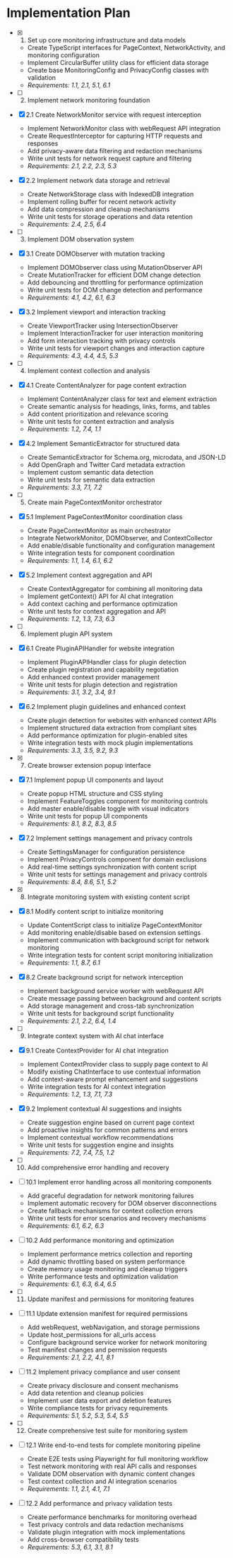 # Implementation Plan

- [x] 1. Set up core monitoring infrastructure and data models

  - Create TypeScript interfaces for PageContext, NetworkActivity, and monitoring configuration
  - Implement CircularBuffer utility class for efficient data storage
  - Create base MonitoringConfig and PrivacyConfig classes with validation
  - _Requirements: 1.1, 2.1, 5.1, 6.1_

- [ ] 2. Implement network monitoring foundation
- [x] 2.1 Create NetworkMonitor service with request interception

  - Implement NetworkMonitor class with webRequest API integration
  - Create RequestInterceptor for capturing HTTP requests and responses
  - Add privacy-aware data filtering and redaction mechanisms
  - Write unit tests for network request capture and filtering
  - _Requirements: 2.1, 2.2, 2.3, 5.3_

- [x] 2.2 Implement network data storage and retrieval

  - Create NetworkStorage class with IndexedDB integration
  - Implement rolling buffer for recent network activity
  - Add data compression and cleanup mechanisms
  - Write unit tests for storage operations and data retention
  - _Requirements: 2.4, 2.5, 6.4_

- [ ] 3. Implement DOM observation system
- [x] 3.1 Create DOMObserver with mutation tracking

  - Implement DOMObserver class using MutationObserver API
  - Create MutationTracker for efficient DOM change detection
  - Add debouncing and throttling for performance optimization
  - Write unit tests for DOM change detection and performance
  - _Requirements: 4.1, 4.2, 6.1, 6.3_

- [x] 3.2 Implement viewport and interaction tracking

  - Create ViewportTracker using IntersectionObserver
  - Implement InteractionTracker for user interaction monitoring
  - Add form interaction tracking with privacy controls
  - Write unit tests for viewport changes and interaction capture
  - _Requirements: 4.3, 4.4, 4.5, 5.3_

- [ ] 4. Implement context collection and analysis
- [x] 4.1 Create ContentAnalyzer for page content extraction

  - Implement ContentAnalyzer class for text and element extraction
  - Create semantic analysis for headings, links, forms, and tables
  - Add content prioritization and relevance scoring
  - Write unit tests for content extraction and analysis
  - _Requirements: 1.2, 7.4, 1.1_

- [x] 4.2 Implement SemanticExtractor for structured data

  - Create SemanticExtractor for Schema.org, microdata, and JSON-LD
  - Add OpenGraph and Twitter Card metadata extraction
  - Implement custom semantic data detection
  - Write unit tests for semantic data extraction
  - _Requirements: 3.3, 7.1, 7.2_

- [ ] 5. Create main PageContextMonitor orchestrator
- [x] 5.1 Implement PageContextMonitor coordination class

  - Create PageContextMonitor as main orchestrator
  - Integrate NetworkMonitor, DOMObserver, and ContextCollector
  - Add enable/disable functionality and configuration management
  - Write integration tests for component coordination
  - _Requirements: 1.1, 1.4, 6.1, 6.2_

- [x] 5.2 Implement context aggregation and API

  - Create ContextAggregator for combining all monitoring data
  - Implement getContext() API for AI chat integration
  - Add context caching and performance optimization
  - Write unit tests for context aggregation and API
  - _Requirements: 1.2, 1.3, 7.3, 6.3_

- [ ] 6. Implement plugin API system
- [x] 6.1 Create PluginAPIHandler for website integration

  - Implement PluginAPIHandler class for plugin detection
  - Create plugin registration and capability negotiation
  - Add enhanced context provider management
  - Write unit tests for plugin detection and registration
  - _Requirements: 3.1, 3.2, 3.4, 9.1_

- [x] 6.2 Implement plugin guidelines and enhanced context

  - Create plugin detection for websites with enhanced context APIs
  - Implement structured data extraction from compliant sites
  - Add performance optimization for plugin-enabled sites
  - Write integration tests with mock plugin implementations
  - _Requirements: 3.3, 3.5, 9.2, 9.3_

- [x] 7. Create browser extension popup interface
- [x] 7.1 Implement popup UI components and layout

  - Create popup HTML structure and CSS styling
  - Implement FeatureToggles component for monitoring controls
  - Add master enable/disable toggle with visual indicators
  - Write unit tests for popup UI components
  - _Requirements: 8.1, 8.2, 8.3, 8.5_

- [x] 7.2 Implement settings management and privacy controls

  - Create SettingsManager for configuration persistence
  - Implement PrivacyControls component for domain exclusions
  - Add real-time settings synchronization with content script
  - Write unit tests for settings management and privacy controls
  - _Requirements: 8.4, 8.6, 5.1, 5.2_

- [x] 8. Integrate monitoring system with existing content script
- [x] 8.1 Modify content script to initialize monitoring

  - Update ContentScript class to initialize PageContextMonitor
  - Add monitoring enable/disable based on extension settings
  - Implement communication with background script for network monitoring
  - Write integration tests for content script monitoring initialization
  - _Requirements: 1.1, 8.7, 6.1_

- [x] 8.2 Create background script for network interception

  - Implement background service worker with webRequest API
  - Create message passing between background and content scripts
  - Add storage management and cross-tab synchronization
  - Write unit tests for background script functionality
  - _Requirements: 2.1, 2.2, 6.4, 1.4_

- [ ] 9. Integrate context system with AI chat interface
- [x] 9.1 Create ContextProvider for AI chat integration

  - Implement ContextProvider class to supply page context to AI
  - Modify existing ChatInterface to use contextual information
  - Add context-aware prompt enhancement and suggestions
  - Write integration tests for AI context integration
  - _Requirements: 1.2, 1.3, 7.1, 7.3_

- [x] 9.2 Implement contextual AI suggestions and insights

  - Create suggestion engine based on current page context
  - Add proactive insights for common patterns and errors
  - Implement contextual workflow recommendations
  - Write unit tests for suggestion engine and insights
  - _Requirements: 7.2, 7.4, 7.5, 1.2_

- [ ] 10. Add comprehensive error handling and recovery
- [ ] 10.1 Implement error handling across all monitoring components

  - Add graceful degradation for network monitoring failures
  - Implement automatic recovery for DOM observer disconnections
  - Create fallback mechanisms for context collection errors
  - Write unit tests for error scenarios and recovery mechanisms
  - _Requirements: 6.1, 6.2, 6.3_

- [ ] 10.2 Add performance monitoring and optimization

  - Implement performance metrics collection and reporting
  - Add dynamic throttling based on system performance
  - Create memory usage monitoring and cleanup triggers
  - Write performance tests and optimization validation
  - _Requirements: 6.1, 6.3, 6.4, 6.5_

- [ ] 11. Update manifest and permissions for monitoring features
- [ ] 11.1 Update extension manifest for required permissions

  - Add webRequest, webNavigation, and storage permissions
  - Update host_permissions for all_urls access
  - Configure background service worker for network monitoring
  - Test manifest changes and permission requests
  - _Requirements: 2.1, 2.2, 4.1, 8.1_

- [ ] 11.2 Implement privacy compliance and user consent

  - Create privacy disclosure and consent mechanisms
  - Add data retention and cleanup policies
  - Implement user data export and deletion features
  - Write compliance tests for privacy requirements
  - _Requirements: 5.1, 5.2, 5.3, 5.4, 5.5_

- [ ] 12. Create comprehensive test suite for monitoring system
- [ ] 12.1 Write end-to-end tests for complete monitoring pipeline

  - Create E2E tests using Playwright for full monitoring workflow
  - Test network monitoring with real API calls and responses
  - Validate DOM observation with dynamic content changes
  - Test context collection and AI integration scenarios
  - _Requirements: 1.1, 2.1, 4.1, 7.1_

- [ ] 12.2 Add performance and privacy validation tests
  - Create performance benchmarks for monitoring overhead
  - Test privacy controls and data redaction mechanisms
  - Validate plugin integration with mock implementations
  - Add cross-browser compatibility tests
  - _Requirements: 5.3, 6.1, 3.1, 8.1_
